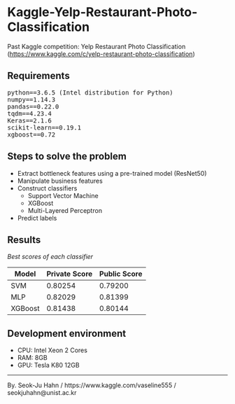 # Kaggle-Yelp-Restaurant-Photo-Classification
Past Kaggle competition: Yelp Restaurant Photo Classification  
(https://www.kaggle.com/c/yelp-restaurant-photo-classification) 

## Requirements
<pre>
python==3.6.5 (Intel distribution for Python)
numpy==1.14.3
pandas==0.22.0
tqdm==4.23.4
Keras==2.1.6
scikit-learn==0.19.1
xgboost==0.72
</pre>

## Steps to solve the problem
* Extract bottleneck features using a pre-trained model (ResNet50)
* Manipulate business features
* Construct classifiers
  * Support Vector Machine
  * XGBoost
  * Multi-Layered Perceptron
* Predict labels

## Results
*Best scores of each classifier*  

Model        | Private Score | Public Score 
------------ | ------------ | ------------ 
SVM | 0.80254 | 0.79200 
MLP | 0.82029 | 0.81399  
XGBoost | 0.81438 | 0.80144 
 

## Development environment
* CPU: Intel Xeon 2 Cores
* RAM: 8GB
* GPU: Tesla K80 12GB

<hr>
By. Seok-Ju Hahn / https://www.kaggle.com/vaseline555 / seokjuhahn@unist.ac.kr
